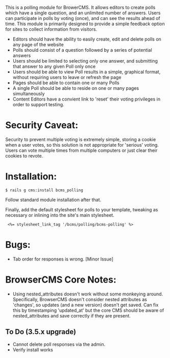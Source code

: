 This is a polling module for BrowerCMS. It allows editors to create polls which have a single question, and an unlimited number of answers.
Users can participate in polls by voting (once), and can see the results ahead of time. This module is primarily designed to
provide a simple feedback option for sites to collect information from visitors.

* Editors should have the ability to easily create, edit and delete polls on any page of
the website
* Polls should consist of a question followed by a series of potential answers
* Users should be limited to selecting only one answer, and submitting that answer to any 
given Poll only once 
* Users should be able to view Poll results in a simple, graphical format, without requiring 
users to leave or refresh the page 
* Pages should be able to contain one or many Polls 
* A single Poll should be able to reside on one or many pages simultaneously 
* Content Editors have a convient link to 'reset' their voting privileges in order to support testing.

Security Caveat:
=====
Security to prevent multiple voting is extremely simple, storing a cookie when a user votes, so this solution is not appropriate for 'serious' voting. Users can
vote multiple times from multiple computers or just clear their cookies to revote.

Installation:
=============

    $ rails g cms:install bcms_polling

 Follow standard module installation after that.

 Finally, add the default stylesheet for polls to your template, tweaking as necessary or inlining into the site's main stylesheet.

     <%= stylesheet_link_tag '/bcms/polling/bcms-polling' %>

Bugs:
====
* Tab order for responses is wrong.  [Minor Issue]

BrowserCMS Core Notes:
================
* Using nested_attributes doesn't work without some monkeying around. Specifically, BrowserCMS doesn't consider nested attributes as 'changes', so updates (and a new version) doesn't get saved. Can fix this by timestamping 'updated_at' but the core CMS should be aware of nested_attributes and save correctly if they are present.

## To Do (3.5.x upgrade)

* Cannot delete poll responses via the admin.
* Verify install works

